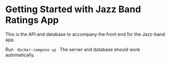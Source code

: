# Getting Started with Jazz Band Ratings App

This is the API and database to accompany the front end for the Jazz-band app.

Run <code> docker-compose up </code>
The server and database should work automatically.
